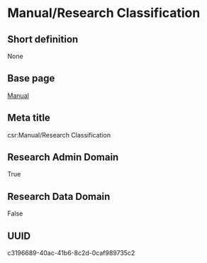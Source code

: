 # Manual/Research Classification
## Short definition
None
## Base page
[Manual](../../Objects/Manual.md)
## Meta title
csr:Manual/Research Classification
## Research Admin Domain
True
## Research Data Domain
False
## UUID
c3196689-40ac-41b6-8c2d-0caf989735c2
